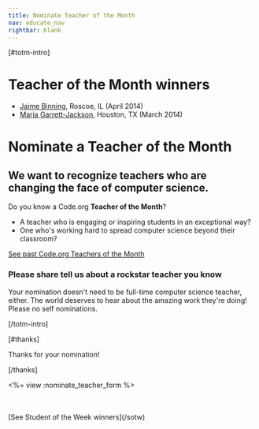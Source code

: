 ```yaml
---
title: Nominate Teacher of the Month
nav: educate_nav
rightbar: blank
---
```

[#totm-intro]

# Teacher of the Month winners

- [Jaime Binning](http://codeorg.tumblr.com/post/83529925676/totm2), Roscoe, IL (April 2014)
- [Maria Garrett-Jackson](http://codeorg.tumblr.com/post/80268490173/totm1), Houston, TX (March 2014)

# Nominate a Teacher of the Month

## We want to recognize teachers who are changing the face of computer science.

Do you know a Code.org **Teacher of the Month**?

- A teacher who is engaging or inspiring students in an exceptional way?
- One who's working hard to spread computer science beyond their classroom?

[See past Code.org Teachers of the Month](http://codeorg.tumblr.com/tagged/totm)

### Please share tell us about a rockstar teacher you know
Your nomination doesn't need to be full-time computer science teacher, either. The world deserves to hear about the amazing work they're doing! Please no self nominations.

[/totm-intro]

[#thanks]

Thanks for your nomination!

[/thanks]

<%= view :nominate_teacher_form %>

<br />
<br />
[See Student of the Week winners](/sotw)
